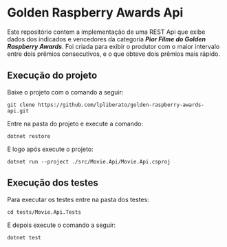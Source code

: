 # Golden Raspberry Awards Api

Este repositório contem a implementação de uma REST Api que exibe dados dos indicados e vencedores da categoria **_Pior Filme do Golden Raspberry Awards_**.
Foi criada para exibir o produtor com o maior intervalo entre dois prêmios consecutivos, e o que obteve dois prêmios mais rápido.

## Execução do projeto

Baixe o projeto com o comando a seguir:

```
git clone https://github.com/lpliberato/golden-raspberry-awards-api.git
```

Entre na pasta do projeto e execute a comando:

```
dotnet restore
```

E logo após execute o projeto:

```
dotnet run --project ./src/Movie.Api/Movie.Api.csproj
```

## Execução dos testes

Para executar os testes entre na pasta dos testes:

```
cd tests/Movie.Api.Tests
```

E depois execute o comando a seguir:

```
dotnet test
```
